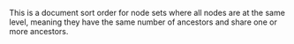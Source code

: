 This is a document sort order for node sets where all nodes are at the same level, meaning they have the same number of ancestors and share one or more ancestors.